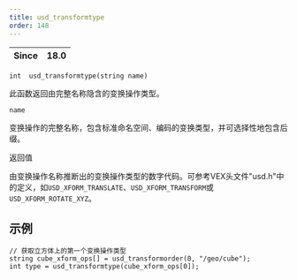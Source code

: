 ```yaml
---
title: usd_transformtype
order: 148
---
```

| Since | 18.0 |
| --- | --- |

`int  usd_transformtype(string name)`

此函数返回由完整名称隐含的变换操作类型。

`name`

变换操作的完整名称，包含标准命名空间、编码的变换类型，并可选择性地包含后缀。

返回值

由变换操作名称推断出的变换操作类型的数字代码。可参考VEX头文件"usd.h"中的定义，如`USD_XFORM_TRANSLATE`、`USD_XFORM_TRANSFORM`或`USD_XFORM_ROTATE_XYZ`。

## 示例

```vex
// 获取立方体上的第一个变换操作类型
string cube_xform_ops[] = usd_transformorder(0, "/geo/cube");
int type = usd_transformtype(cube_xform_ops[0]);

```
